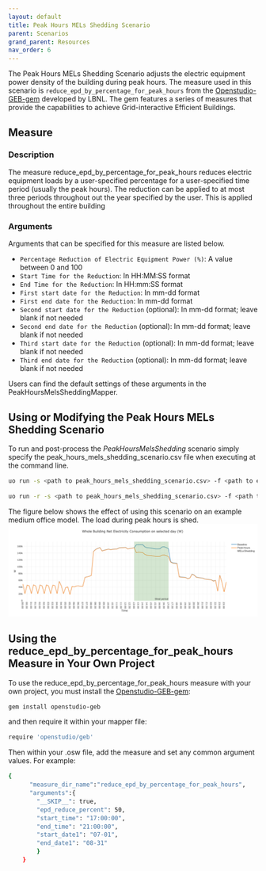 ```yaml
---
layout: default
title: Peak Hours MELs Shedding Scenario
parent: Scenarios
grand_parent: Resources
nav_order: 6
---
```


The Peak Hours MELs Shedding Scenario adjusts the electric equipment power density of the building during peak hours.
The measure used in this scenario is `reduce_epd_by_percentage_for_peak_hours` from the [Openstudio-GEB-gem](https://github.com/LBNL-ETA/Openstudio-GEB-gem) developed by LBNL. The gem features a series of measures that provide the capabilities to achieve Grid-interactive Efficient Buildings.
## Measure
### Description
The measure reduce_epd_by_percentage_for_peak_hours reduces electric equipment loads by a user-specified percentage for a user-specified time period (usually the peak hours). The reduction can be applied to at most three periods throughout out the year specified by the user. This is applied throughout the entire building

### Arguments
Arguments that can be specified for this measure are listed below.

- `Percentage Reduction of Electric Equipment Power (%)`: A value between 0 and 100
- `Start Time for the Reduction`: In HH:MM:SS format
- `End Time for the Reduction`: In HH:mm:SS format
- `First start date for the Reduction`: In mm-dd format
- `First end date for the Reduction`: In mm-dd format
- `Second start date for the Reduction` (optional): In mm-dd format; leave blank if not needed
- `Second end date for the Reduction` (optional): In mm-dd format; leave blank if not needed
- `Third start date for the Reduction` (optional): In mm-dd format; leave blank if not needed
- `Third end date for the Reduction` (optional): In mm-dd format; leave blank if not needed  

Users can find the default settings of these arguments in the PeakHoursMelsSheddingMapper.

## Using or Modifying the Peak Hours MELs Shedding Scenario

To run and post-process the *PeakHoursMelsShedding* scenario simply specify the peak_hours_mels_shedding_scenario.csv file when executing at the command line. 

```bash
uo run -s <path to peak_hours_mels_shedding_scenario.csv> -f <path to example_project.json>
```

```bash
uo run -r -s <path to peak_hours_mels_shedding_scenario.csv> -f <path to example_project.json>
```

The figure below shows the effect of using this scenario on an example medium office model. The load during peak hours is shed.
![](../../doc_files/geb_mels.png)

## Using the reduce_epd_by_percentage_for_peak_hours Measure in Your Own Project

To use the reduce_epd_by_percentage_for_peak_hours measure with your own project, you must install the [Openstudio-GEB-gem](https://github.com/LBNL-ETA/Openstudio-GEB-gem):

```bash
gem install openstudio-geb
```

and then require it within your mapper file:

```bash
require 'openstudio/geb'
```

Then within your .osw file, add the measure and set any common argument values. For example:

```bash
{
      "measure_dir_name":"reduce_epd_by_percentage_for_peak_hours",
      "arguments":{
        "__SKIP__": true,
        "epd_reduce_percent": 50,
        "start_time": "17:00:00",
        "end_time": "21:00:00",
        "start_date1": "07-01",
        "end_date1": "08-31"
        }
    }
```